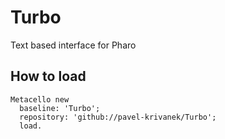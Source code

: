 # Turbo
Text based interface for Pharo

## How to load 

```smalltalk
Metacello new
  baseline: 'Turbo';
  repository: 'github://pavel-krivanek/Turbo';
  load.
```
